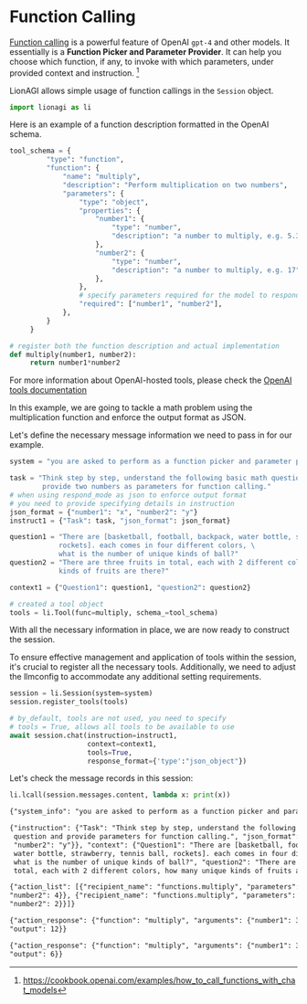 

# Function Calling

[Function calling](https://cookbook.openai.com/examples/how_to_call_functions_with_chat_models) is a powerful feature of OpenAI `gpt-4` and other models. It essentially is a **Function Picker and Parameter Provider**. It can help you choose which function, if any, to invoke with which parameters, under provided context and instruction. [^1]

LionAGI allows simple usage of function callings in the `Session` object.

``` python
import lionagi as li
```

Here is an example of a function description formatted in the OpenAI
schema.

``` python
tool_schema = {
         "type": "function",
         "function": {
             "name": "multiply",
             "description": "Perform multiplication on two numbers",
             "parameters": {
                 "type": "object",
                 "properties": {
                     "number1": {
                         "type": "number",
                         "description": "a number to multiply, e.g. 5.34",
                     },
                     "number2": {
                         "type": "number",
                         "description": "a number to multiply, e.g. 17",
                     },
                 },
                 # specify parameters required for the model to respond when function calling
                 "required": ["number1", "number2"],
             },
         }
     }

# register both the function description and actual implementation
def multiply(number1, number2):
     return number1*number2
```


For more information about OpenAI-hosted tools, please check the [OpenAI tools documentation](https://platform.openai.com/docs/assistants/tools/function-calling)

In this example, we are going to tackle a math problem using the multiplication function and enforce the output format as JSON.

Let\'s define the necessary message information we need to pass in for our example.

``` python
system = "you are asked to perform as a function picker and parameter provider"

task = "Think step by step, understand the following basic math question and \
        provide two numbers as parameters for function calling."
# when using respond_mode as json to enforce output format
# you need to provide specifying details in instruction
json_format = {"number1": "x", "number2": "y"}
instruct1 = {"Task": task, "json_format": json_format}

question1 = "There are [basketball, football, backpack, water bottle, strawberry, tennis ball, \
            rockets]. each comes in four different colors, \
            what is the number of unique kinds of ball?"
question2 = "There are three fruits in total, each with 2 different colors, how many unique \
            kinds of fruits are there?"

context1 = {"Question1": question1, "question2": question2}

# created a tool object
tools = li.Tool(func=multiply, schema_=tool_schema)
```

With all the necessary information in place, we are now ready to
construct the session.

To ensure effective management and application of tools within the
session, it\'s crucial to register all the necessary tools.
Additionally, we need to adjust the llmconfig to accommodate any
additional setting requirements.

``` python
session = li.Session(system=system)
session.register_tools(tools)
```

``` python
# by_default, tools are not used, you need to specify
# tools = True, allows all tools to be available to use
await session.chat(instruction=instruct1,
                   context=context1,
                   tools=True,
                   response_format={'type':"json_object"})
```

Let's check the message records in this session:

``` python
li.lcall(session.messages.content, lambda x: print(x))
```

``` markdown
{"system_info": "you are asked to perform as a function picker and parameter provider"}

{"instruction": {"Task": "Think step by step, understand the following basic math
 question and provide parameters for function calling.", "json_format": {"number1": "x",
 "number2": "y"}}, "context": {"Question1": "There are [basketball, football, backpack,
 water bottle, strawberry, tennis ball, rockets]. each comes in four different colors,
 what is the number of unique kinds of ball?", "question2": "There are three fruits in
 total, each with 2 different colors, how many unique kinds of fruits are there?"}}

{"action_list": [{"recipient_name": "functions.multiply", "parameters": {"number1": 3,
"number2": 4}}, {"recipient_name": "functions.multiply", "parameters": {"number1": 3,
"number2": 2}}]}

{"action_response": {"function": "multiply", "arguments": {"number1": 3, "number2": 4},
"output": 12}}

{"action_response": {"function": "multiply", "arguments": {"number1": 3, "number2": 2},
"output": 6}}
```

[^1]: https://cookbook.openai.com/examples/how_to_call_functions_with_chat_models 
